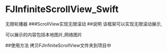 # FJInfiniteScrollView_Swift
无限轮播器
###ScrollView实现无限滚动
##说明
该框架可以实现无限滚动展示,

可以展示的内容包括本地图片,网络图片

##使用方法
拷贝FJInfiniteScrollView文件夹到项目中